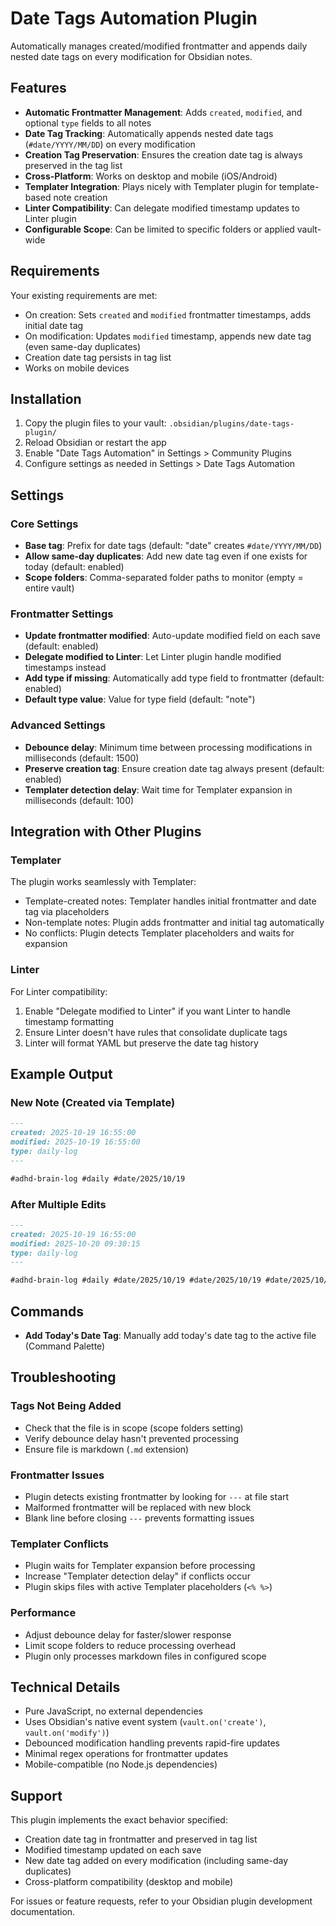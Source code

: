 # Date Tags Automation Plugin

Automatically manages created/modified frontmatter and appends daily nested date tags on every modification for Obsidian notes.

## Features

- **Automatic Frontmatter Management**: Adds `created`, `modified`, and optional `type` fields to all notes
- **Date Tag Tracking**: Automatically appends nested date tags (`#date/YYYY/MM/DD`) on every modification
- **Creation Tag Preservation**: Ensures the creation date tag is always preserved in the tag list
- **Cross-Platform**: Works on desktop and mobile (iOS/Android)
- **Templater Integration**: Plays nicely with Templater plugin for template-based note creation
- **Linter Compatibility**: Can delegate modified timestamp updates to Linter plugin
- **Configurable Scope**: Can be limited to specific folders or applied vault-wide

## Requirements

Your existing requirements are met:

- On creation: Sets `created` and `modified` frontmatter timestamps, adds initial date tag
- On modification: Updates `modified` timestamp, appends new date tag (even same-day duplicates)
- Creation date tag persists in tag list
- Works on mobile devices

## Installation

1. Copy the plugin files to your vault: `.obsidian/plugins/date-tags-plugin/`
2. Reload Obsidian or restart the app
3. Enable "Date Tags Automation" in Settings > Community Plugins
4. Configure settings as needed in Settings > Date Tags Automation

## Settings

### Core Settings

- **Base tag**: Prefix for date tags (default: "date" creates `#date/YYYY/MM/DD`)
- **Allow same-day duplicates**: Add new date tag even if one exists for today (default: enabled)
- **Scope folders**: Comma-separated folder paths to monitor (empty = entire vault)

### Frontmatter Settings

- **Update frontmatter modified**: Auto-update modified field on each save (default: enabled)
- **Delegate modified to Linter**: Let Linter plugin handle modified timestamps instead
- **Add type if missing**: Automatically add type field to frontmatter (default: enabled)
- **Default type value**: Value for type field (default: "note")

### Advanced Settings

- **Debounce delay**: Minimum time between processing modifications in milliseconds (default: 1500)
- **Preserve creation tag**: Ensure creation date tag always present (default: enabled)
- **Templater detection delay**: Wait time for Templater expansion in milliseconds (default: 100)

## Integration with Other Plugins

### Templater

The plugin works seamlessly with Templater:

- Template-created notes: Templater handles initial frontmatter and date tag via placeholders
- Non-template notes: Plugin adds frontmatter and initial tag automatically
- No conflicts: Plugin detects Templater placeholders and waits for expansion

### Linter

For Linter compatibility:

1. Enable "Delegate modified to Linter" if you want Linter to handle timestamp formatting
2. Ensure Linter doesn't have rules that consolidate duplicate tags
3. Linter will format YAML but preserve the date tag history

## Example Output

### New Note (Created via Template)

```markdown
---
created: 2025-10-19 16:55:00
modified: 2025-10-19 16:55:00
type: daily-log
---

#adhd-brain-log #daily #date/2025/10/19
```

### After Multiple Edits

```markdown
---
created: 2025-10-19 16:55:00
modified: 2025-10-20 09:30:15
type: daily-log
---

#adhd-brain-log #daily #date/2025/10/19 #date/2025/10/19 #date/2025/10/20
```

## Commands

- **Add Today's Date Tag**: Manually add today's date tag to the active file (Command Palette)

## Troubleshooting

### Tags Not Being Added

- Check that the file is in scope (scope folders setting)
- Verify debounce delay hasn't prevented processing
- Ensure file is markdown (`.md` extension)

### Frontmatter Issues

- Plugin detects existing frontmatter by looking for `---` at file start
- Malformed frontmatter will be replaced with new block
- Blank line before closing `---` prevents formatting issues

### Templater Conflicts

- Plugin waits for Templater expansion before processing
- Increase "Templater detection delay" if conflicts occur
- Plugin skips files with active Templater placeholders (`<% %>`)

### Performance

- Adjust debounce delay for faster/slower response
- Limit scope folders to reduce processing overhead
- Plugin only processes markdown files in configured scope

## Technical Details

- Pure JavaScript, no external dependencies
- Uses Obsidian's native event system (`vault.on('create')`, `vault.on('modify')`)
- Debounced modification handling prevents rapid-fire updates
- Minimal regex operations for frontmatter updates
- Mobile-compatible (no Node.js dependencies)

## Support

This plugin implements the exact behavior specified:

- Creation date tag in frontmatter and preserved in tag list
- Modified timestamp updated on each save
- New date tag added on every modification (including same-day duplicates)
- Cross-platform compatibility (desktop and mobile)

For issues or feature requests, refer to your Obsidian plugin development documentation.
